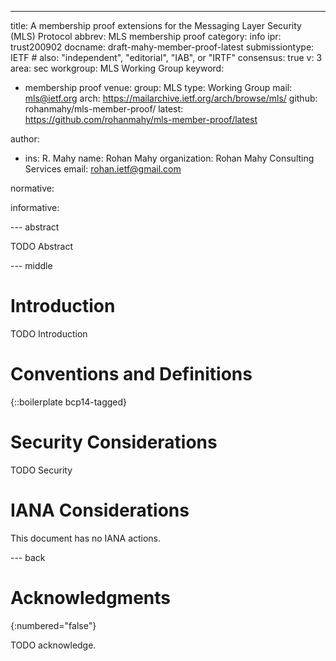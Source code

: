 ---
title: A membership proof extensions for the Messaging Layer Security (MLS) Protocol
abbrev: MLS membership proof
category: info
ipr: trust200902
docname: draft-mahy-member-proof-latest
submissiontype: IETF  # also: "independent", "editorial", "IAB", or "IRTF"
consensus: true
v: 3
area: sec
workgroup: MLS Working Group
keyword:
 - membership proof
venue:
  group: MLS
  type: Working Group
  mail: mls@ietf.org
  arch: https://mailarchive.ietf.org/arch/browse/mls/
  github: rohanmahy/mls-member-proof/
  latest: https://github.com/rohanmahy/mls-member-proof/latest

author:
 -  ins: R. Mahy
    name: Rohan Mahy
    organization: Rohan Mahy Consulting Services
    email: rohan.ietf@gmail.com

normative:

informative:


--- abstract

TODO Abstract


--- middle

# Introduction

TODO Introduction


# Conventions and Definitions

{::boilerplate bcp14-tagged}


# Security Considerations

TODO Security


# IANA Considerations

This document has no IANA actions.


--- back

# Acknowledgments
{:numbered="false"}

TODO acknowledge.
